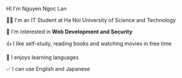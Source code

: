 HI I'm Nguyen Ngoc Lan

👩‍🎓 I'm an IT Student at Ha Noi University of Science and Technology

🥰 I'm interested in **Web Development and Security**

👍 I like self-study, reading books and watching movies in free time

🤩 I enjoys learning languages 

✅ I can use English and Japanese
